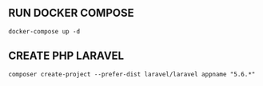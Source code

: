 ## RUN DOCKER COMPOSE

`docker-compose up -d`

## CREATE PHP LARAVEL

`composer create-project --prefer-dist laravel/laravel appname "5.6.*"`